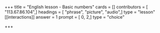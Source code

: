 +++
title = "English lesson - Basic numbers"
cards = []
contributors = [ "113.67.86.104",]
headings = [ "phrase", "picture", "audio",]
type = "lesson"
[[interactions]]
answer = 1
prompt = [ 0, 2,]
type = "choice"

+++
